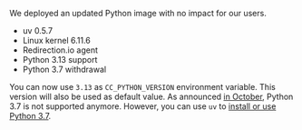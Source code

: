 
We deployed an updated Python image with no impact for our users.

  * uv 0.5.7
  * Linux kernel 6.11.6
  * Redirection.io agent
  * Python 3.13 support
  * Python 3.7 withdrawal

You can now use `3.13` as `CC_PYTHON_VERSION` environment variable. This version will also be used as default value. As announced [in October](../10-01-python-image-changes), Python 3.7 is not supported anymore. However, you can use `uv` to [install or use Python 3.7](https://docs.astral.sh/uv/guides/install-python/#installing-a-specific-version).

